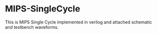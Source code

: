 # MIPS-SingleCycle
This is MIPS Single Cycle implemented in verilog and attached schematic and testbench waveforms.
